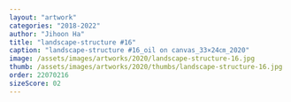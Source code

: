 ```yaml
---
layout: "artwork"
categories: "2018-2022"
author: "Jihoon Ha"
title: "landscape-structure #16"
caption: "landscape-structure #16_oil on canvas_33×24㎝_2020"
image: /assets/images/artworks/2020/landscape-structure-16.jpg
thumb: /assets/images/artworks/2020/thumbs/landscape-structure-16.jpg
order: 22070216
sizeScore: 02
---
```

